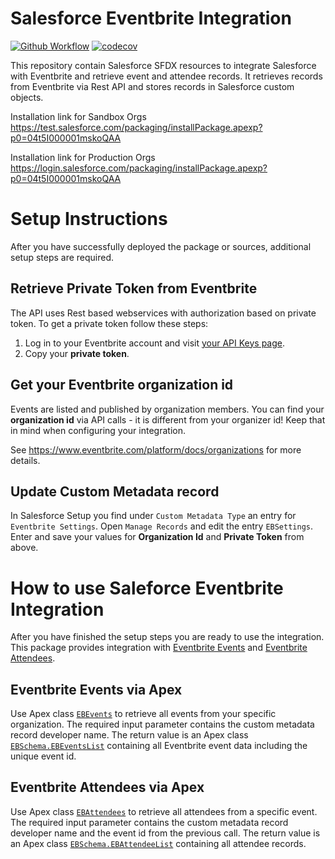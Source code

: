# Salesforce Eventbrite Integration

[![Github Workflow](<https://github.com/tegeling/salesforce-eventbrite/workflows/Salesforce%20DX%20(scratch%20org)/badge.svg?branch=main>)](https://github.com/tegeling/salesforce-eventbrite/actions?query=workflow%3A%22Salesforce+DX+%28scratch+org%29%22) [![codecov](https://codecov.io/gh/tegeling/salesforce-eventbrite/branch/main/graph/badge.svg?token=G67C6FTWLJ)](https://codecov.io/gh/tegeling/salesforce-eventbrite)

This repository contain Salesforce SFDX resources to integrate Salesforce with Eventbrite and retrieve event and attendee records.
It retrieves records from Eventbrite via Rest API and stores records in Salesforce custom objects.

Installation link for Sandbox Orgs
https://test.salesforce.com/packaging/installPackage.apexp?p0=04t5I000001mskoQAA

Installation link for Production Orgs
https://login.salesforce.com/packaging/installPackage.apexp?p0=04t5I000001mskoQAA

# Setup Instructions

After you have successfully deployed the package or sources, additional setup steps are required.

## Retrieve Private Token from Eventbrite

The API uses Rest based webservices with authorization based on private token.
To get a private token follow these steps:

1. Log in to your Eventbrite account and visit [your API Keys page](https://www.eventbrite.com/platform/api-keys).
2. Copy your **private token**.

## Get your Eventbrite organization id

Events are listed and published by organization members. You can find your **organization id** via API calls - it is different from your organizer id! Keep that in mind when configuring your integration.

See https://www.eventbrite.com/platform/docs/organizations for more details.

## Update Custom Metadata record

In Salesforce Setup you find under `Custom Metadata Type` an entry for `Eventbrite Settings`. Open `Manage Records` and edit the entry `EBSettings`.
Enter and save your values for **Organization Id** and **Private Token** from above.

# How to use Saleforce Eventbrite Integration

After you have finished the setup steps you are ready to use the integration.
This package provides integration with [Eventbrite Events](https://www.eventbrite.com/platform/api#/reference/event) and [Eventbrite Attendees](https://www.eventbrite.com/platform/api#/reference/attendee).

## Eventbrite Events via Apex

Use Apex class [`EBEvents`](https://github.com/tegeling/salesforce-eventbrite/blob/main/force-app/main/default/classes/EBEvents.cls) to retrieve all events from your specific organization. The required input parameter contains the custom metadata record developer name. The return value is an Apex class [`EBSchema.EBEventsList`](https://github.com/tegeling/salesforce-eventbrite/blob/main/force-app/main/default/classes/EBSchema.cls) containing all Eventbrite event data including the unique event id.

## Eventbrite Attendees via Apex

Use Apex class [`EBAttendees`](https://github.com/tegeling/salesforce-eventbrite/blob/main/force-app/main/default/classes/EBAttendees.cls) to retrieve all attendees from a specific event. The required input parameter contains the custom metadata record developer name and the event id from the previous call.
The return value is an Apex class [`EBSchema.EBAttendeeList`](https://github.com/tegeling/salesforce-eventbrite/blob/main/force-app/main/default/classes/EBSchema.cls) containing all attendee records.
